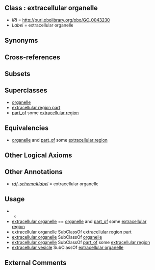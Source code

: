 
## Class : extracellular organelle

 * *IRI* = http://purl.obolibrary.org/obo/GO_0043230
 * *Label* = extracellular organelle

## Synonyms


## Cross-references


## Subsets


## Superclasses

 * [organelle](../../GO/26/GO_0043226.md)
 * [extracellular region part](../../GO/21/GO_0044421.md)
 * [part_of](../../BFO/50/BFO_0000050.md) some [extracellular region](../../GO/76/GO_0005576.md)

## Equivalencies

 * [organelle](../../GO/26/GO_0043226.md) and [part_of](../../BFO/50/BFO_0000050.md) some [extracellular region](../../GO/76/GO_0005576.md)

## Other Logical Axioms


## Other Annotations

 * *[rdf-schema#label](../../el/rdf-schema#label.md)* = extracellular organelle

## Usage

 * -
 * [extracellular organelle](../../GO/30/GO_0043230.md) == [organelle](../../GO/26/GO_0043226.md) and [part_of](../../BFO/50/BFO_0000050.md) some [extracellular region](../../GO/76/GO_0005576.md)
 * [extracellular organelle](../../GO/30/GO_0043230.md) SubClassOf [extracellular region part](../../GO/21/GO_0044421.md)
 * [extracellular organelle](../../GO/30/GO_0043230.md) SubClassOf [organelle](../../GO/26/GO_0043226.md)
 * [extracellular organelle](../../GO/30/GO_0043230.md) SubClassOf [part_of](../../BFO/50/BFO_0000050.md) some [extracellular region](../../GO/76/GO_0005576.md)
 * [extracellular vesicle](../../GO/61/GO_1903561.md) SubClassOf [extracellular organelle](../../GO/30/GO_0043230.md)

## External Comments

